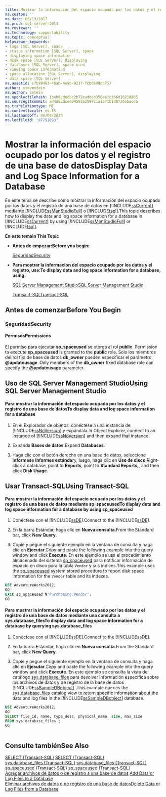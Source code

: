 ```yaml
---
title: Mostrar la información del espacio ocupado por los datos y el registro de una base de datos | Microsoft Docs
ms.custom: ''
ms.date: 06/13/2017
ms.prod: sql-server-2014
ms.reviewer: ''
ms.technology: supportability
ms.topic: conceptual
helpviewer_keywords:
- logs [SQL Server], space
- status information [SQL Server], space
- displaying space information
- disk space [SQL Server], displaying
- databases [SQL Server], space used
- viewing space information
- space allocation [SQL Server], displaying
- data space [SQL Server]
ms.assetid: c7b99463-4bab-4e9b-9217-fcb0898dc757
author: stevestein
ms.author: sstein
ms.openlocfilehash: 1beb8cdedbc2b72eadeeb350ee1c3b6d16218205
ms.sourcegitcommit: ad4d92dce894592a259721a1571b1d8736abacdb
ms.translationtype: MT
ms.contentlocale: es-ES
ms.lasthandoff: 08/04/2020
ms.locfileid: "87751093"
---
```

# <a name="display-data-and-log-space-information-for-a-database"></a><span data-ttu-id="2aba8-102">Mostrar la información del espacio ocupado por los datos y el registro de una base de datos</span><span class="sxs-lookup"><span data-stu-id="2aba8-102">Display Data and Log Space Information for a Database</span></span>
  <span data-ttu-id="2aba8-103">En este tema se describe cómo mostrar la información del espacio ocupado por los datos y el registro de una base de datos en [!INCLUDE[ssCurrent](../../includes/sscurrent-md.md)] mediante [!INCLUDE[ssManStudioFull](../../includes/ssmanstudiofull-md.md)] o [!INCLUDE[tsql](../../includes/tsql-md.md)].</span><span class="sxs-lookup"><span data-stu-id="2aba8-103">This topic describes how to display the data and log space information for a database in [!INCLUDE[ssCurrent](../../includes/sscurrent-md.md)] by using [!INCLUDE[ssManStudioFull](../../includes/ssmanstudiofull-md.md)] or [!INCLUDE[tsql](../../includes/tsql-md.md)].</span></span>  
  
 <span data-ttu-id="2aba8-104">**En este tema**</span><span class="sxs-lookup"><span data-stu-id="2aba8-104">**In This Topic**</span></span>  
  
-   <span data-ttu-id="2aba8-105">**Antes de empezar:**</span><span class="sxs-lookup"><span data-stu-id="2aba8-105">**Before you begin:**</span></span>  
  
     [<span data-ttu-id="2aba8-106">Seguridad</span><span class="sxs-lookup"><span data-stu-id="2aba8-106">Security</span></span>](#Security)  
  
-   <span data-ttu-id="2aba8-107">**Para mostrar la información del espacio ocupado por los datos y el registro, use:**</span><span class="sxs-lookup"><span data-stu-id="2aba8-107">**To display data and log space information for a database, using:**</span></span>  
  
     [<span data-ttu-id="2aba8-108">SQL Server Management Studio</span><span class="sxs-lookup"><span data-stu-id="2aba8-108">SQL Server Management Studio</span></span>](#SSMSProcedure)  
  
     [<span data-ttu-id="2aba8-109">Transact-SQL</span><span class="sxs-lookup"><span data-stu-id="2aba8-109">Transact-SQL</span></span>](#TsqlProcedure)  
  
##  <a name="before-you-begin"></a><a name="BeforeYouBegin"></a> <span data-ttu-id="2aba8-110">Antes de comenzar</span><span class="sxs-lookup"><span data-stu-id="2aba8-110">Before You Begin</span></span>  
  
###  <a name="security"></a><a name="Security"></a> <span data-ttu-id="2aba8-111">Seguridad</span><span class="sxs-lookup"><span data-stu-id="2aba8-111">Security</span></span>  
  
####  <a name="permissions"></a><a name="Permissions"></a> <span data-ttu-id="2aba8-112">Permisos</span><span class="sxs-lookup"><span data-stu-id="2aba8-112">Permissions</span></span>  
 <span data-ttu-id="2aba8-113">El permiso para ejecutar **sp_spaceused** se otorga al rol **public** .</span><span class="sxs-lookup"><span data-stu-id="2aba8-113">Permission to execute **sp_spaceused** is granted to the **public** role.</span></span> <span data-ttu-id="2aba8-114">Solo los miembros del rol fijo de base de datos **db_owner** pueden especificar el parámetro **@updateusage** .</span><span class="sxs-lookup"><span data-stu-id="2aba8-114">Only members of the **db_owner** fixed database role can specify the **@updateusage** parameter.</span></span>  
  
##  <a name="using-sql-server-management-studio"></a><a name="SSMSProcedure"></a> <span data-ttu-id="2aba8-115">Uso de SQL Server Management Studio</span><span class="sxs-lookup"><span data-stu-id="2aba8-115">Using SQL Server Management Studio</span></span>  
  
#### <a name="to-display-data-and-log-space-information-for-a-database"></a><span data-ttu-id="2aba8-116">Para mostrar la información del espacio ocupado por los datos y el registro de una base de datos</span><span class="sxs-lookup"><span data-stu-id="2aba8-116">To display data and log space information for a database</span></span>  
  
1.  <span data-ttu-id="2aba8-117">En el Explorador de objetos, conéctese a una instancia de [!INCLUDE[ssNoVersion](../../includes/ssnoversion-md.md)] y expándala.</span><span class="sxs-lookup"><span data-stu-id="2aba8-117">In Object Explorer, connect to an instance of [!INCLUDE[ssNoVersion](../../includes/ssnoversion-md.md)] and then expand that instance.</span></span>  
  
2.  <span data-ttu-id="2aba8-118">Expanda **Bases de datos**.</span><span class="sxs-lookup"><span data-stu-id="2aba8-118">Expand **Databases**.</span></span>  
  
3.  <span data-ttu-id="2aba8-119">Haga clic con el botón derecho en una base de datos, seleccione **Informes**e **Informes estándar**y, luego, haga clic en **Uso de disco**.</span><span class="sxs-lookup"><span data-stu-id="2aba8-119">Right-click a database, point to **Reports**, point to **Standard Reports,**, and then click **Disk Usage**.</span></span>  
  
##  <a name="using-transact-sql"></a><a name="TsqlProcedure"></a> <span data-ttu-id="2aba8-120">Usar Transact-SQL</span><span class="sxs-lookup"><span data-stu-id="2aba8-120">Using Transact-SQL</span></span>  
  
#### <a name="to-display-data-and-log-space-information-for-a-database-by-using-sp_spaceused"></a><span data-ttu-id="2aba8-121">Para mostrar la información del espacio ocupado por los datos y el registro de una base de datos mediante sp_spaceused</span><span class="sxs-lookup"><span data-stu-id="2aba8-121">To display data and log space information for a database by using sp_spaceused</span></span>  
  
1.  <span data-ttu-id="2aba8-122">Conéctese con el [!INCLUDE[ssDE](../../includes/ssde-md.md)].</span><span class="sxs-lookup"><span data-stu-id="2aba8-122">Connect to the [!INCLUDE[ssDE](../../includes/ssde-md.md)].</span></span>  
  
2.  <span data-ttu-id="2aba8-123">En la barra Estándar, haga clic en **Nueva consulta**.</span><span class="sxs-lookup"><span data-stu-id="2aba8-123">From the Standard bar, click **New Query**.</span></span>  
  
3.  <span data-ttu-id="2aba8-124">Copie y pegue el siguiente ejemplo en la ventana de consulta y haga clic en **Ejecutar**.</span><span class="sxs-lookup"><span data-stu-id="2aba8-124">Copy and paste the following example into the query window and click **Execute**.</span></span> <span data-ttu-id="2aba8-125">En este ejemplo se usa el procedimiento almacenado del sistema [sp_spaceused](/sql/relational-databases/system-stored-procedures/sp-spaceused-transact-sql) para notificar información de espacio en disco para la tabla `Vendor` y sus índices.</span><span class="sxs-lookup"><span data-stu-id="2aba8-125">This example uses the [sp_spaceused](/sql/relational-databases/system-stored-procedures/sp-spaceused-transact-sql) system stored procedure to report disk space information for the `Vendor` table and its indexes.</span></span>  
  
```sql  
USE AdventureWorks2012;  
GO  
EXEC sp_spaceused N'Purchasing.Vendor';  
GO  
```  
  
#### <a name="to-display-data-and-log-space-information-for-a-database-by-querying-sysdatabase_files"></a><span data-ttu-id="2aba8-126">Para mostrar la información del espacio ocupado por los datos y el registro de una base de datos mediante una consulta a sys.database_files</span><span class="sxs-lookup"><span data-stu-id="2aba8-126">To display data and log space information for a database by querying sys.database_files</span></span>  
  
1.  <span data-ttu-id="2aba8-127">Conéctese con el [!INCLUDE[ssDE](../../includes/ssde-md.md)].</span><span class="sxs-lookup"><span data-stu-id="2aba8-127">Connect to the [!INCLUDE[ssDE](../../includes/ssde-md.md)].</span></span>  
  
2.  <span data-ttu-id="2aba8-128">En la barra Estándar, haga clic en **Nueva consulta**.</span><span class="sxs-lookup"><span data-stu-id="2aba8-128">From the Standard bar, click **New Query**.</span></span>  
  
3.  <span data-ttu-id="2aba8-129">Copie y pegue el siguiente ejemplo en la ventana de consulta y haga clic en **Ejecutar**.</span><span class="sxs-lookup"><span data-stu-id="2aba8-129">Copy and paste the following example into the query window and click **Execute**.</span></span> <span data-ttu-id="2aba8-130">En este ejemplo se consulta la vista de catálogo [sys.database_files](/sql/relational-databases/system-catalog-views/sys-database-files-transact-sql) para devolver información específica sobre los archivos de datos y de registro de la base de datos [!INCLUDE[ssSampleDBobject](../../includes/sssampledbobject-md.md)] .</span><span class="sxs-lookup"><span data-stu-id="2aba8-130">This example queries the [sys.database_files](/sql/relational-databases/system-catalog-views/sys-database-files-transact-sql) catalog view to return specific information about the data and log files in the [!INCLUDE[ssSampleDBobject](../../includes/sssampledbobject-md.md)] database.</span></span>  
  
```sql  
USE AdventureWorks2012;  
GO  
SELECT file_id, name, type_desc, physical_name, size, max_size  
FROM sys.database_files ;  
GO  
  
```  
  
## <a name="see-also"></a><span data-ttu-id="2aba8-131">Consulte también</span><span class="sxs-lookup"><span data-stu-id="2aba8-131">See Also</span></span>  
 <span data-ttu-id="2aba8-132">[SELECT &#40;Transact-SQL&#41;](/sql/t-sql/queries/select-transact-sql) </span><span class="sxs-lookup"><span data-stu-id="2aba8-132">[SELECT &#40;Transact-SQL&#41;](/sql/t-sql/queries/select-transact-sql) </span></span>  
 <span data-ttu-id="2aba8-133">[sys.database_files &#40;Transact-SQL&#41;](/sql/relational-databases/system-catalog-views/sys-database-files-transact-sql) </span><span class="sxs-lookup"><span data-stu-id="2aba8-133">[sys.database_files &#40;Transact-SQL&#41;](/sql/relational-databases/system-catalog-views/sys-database-files-transact-sql) </span></span>  
 <span data-ttu-id="2aba8-134">[sp_spaceused &#40;Transact-SQL&#41;](/sql/relational-databases/system-stored-procedures/sp-spaceused-transact-sql) </span><span class="sxs-lookup"><span data-stu-id="2aba8-134">[sp_spaceused &#40;Transact-SQL&#41;](/sql/relational-databases/system-stored-procedures/sp-spaceused-transact-sql) </span></span>  
 <span data-ttu-id="2aba8-135">[Agregar archivos de datos o de registro a una base de datos](add-data-or-log-files-to-a-database.md) </span><span class="sxs-lookup"><span data-stu-id="2aba8-135">[Add Data or Log Files to a Database](add-data-or-log-files-to-a-database.md) </span></span>  
 [<span data-ttu-id="2aba8-136">Eliminar archivos de datos o de registro de una base de datos</span><span class="sxs-lookup"><span data-stu-id="2aba8-136">Delete Data or Log Files from a Database</span></span>](delete-data-or-log-files-from-a-database.md)  
  
  
